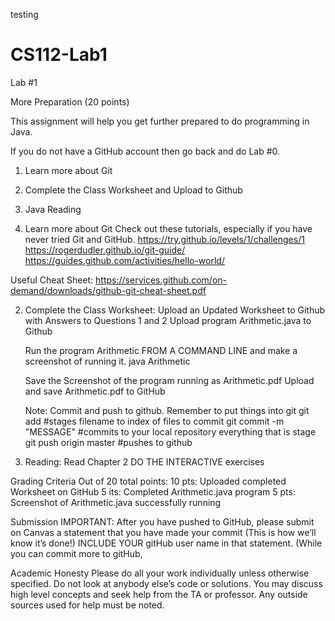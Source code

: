testing 


# CS112-Lab1
Lab #1

More Preparation (20 points)

This assignment will help you get further prepared to do programming in Java.

If you do not have a GitHub account then go back and do Lab #0.
1. Learn more about Git
2. Complete the Class Worksheet and Upload to Github
3. Java Reading

1. Learn more about Git
Check out these tutorials, especially if you have never tried Git and GitHub.
	https://try.github.io/levels/1/challenges/1
	https://rogerdudler.github.io/git-guide/
	https://guides.github.com/activities/hello-world/

Useful Cheat Sheet:
	https://services.github.com/on-demand/downloads/github-git-cheat-sheet.pdf


2. Complete the Class Worksheet:
	Upload an Updated Worksheet to Github with Answers to Questions 1 and 2
	Upload program Arithmetic.java to Github

	Run the program Arithmetic FROM A COMMAND LINE and make a screenshot of running it.
	java Arithmetic

	Save the Screenshot of the program running as Arithmetic.pdf
	Upload and save Arithmetic.pdf to GitHub

	Note: Commit and push to github.  Remember to put things into git
	git add  <filename>  #stages filename to index of files to commit
	git commit -m "MESSAGE" #commits to your local repository everything that is stage
	git push origin master #pushes to github


3. Reading: Read Chapter 2
	DO THE INTERACTIVE exercises

Grading Criteria
Out of 20 total points:
10 pts:  Uploaded completed Worksheet on GitHub
5 its: Completed Arithmetic.java program
5 pts: Screenshot of Arithmetic.java successfully running

Submission
IMPORTANT:  After you have  pushed to GitHub, please submit on Canvas a statement that you have made your commit (This is how we’ll know it’s done!)  INCLUDE YOUR gitHub user name in that statement. (While you can commit more to gitHub,

Academic Honesty
Please do all your work individually unless otherwise specified. Do not look at anybody
else’s code or solutions. You may discuss high level concepts and seek help from the TA or professor. Any outside sources used for help must be noted.
